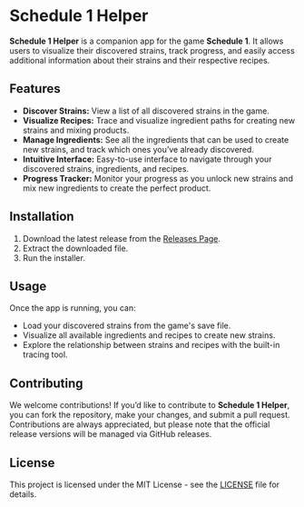 # Schedule 1 Helper

**Schedule 1 Helper** is a companion app for the game **Schedule 1**. It allows users to visualize their discovered strains, track progress, and easily access additional information about their strains and their respective recipes.

## Features

- **Discover Strains:** View a list of all discovered strains in the game.
- **Visualize Recipes:** Trace and visualize ingredient paths for creating new strains and mixing products.
- **Manage Ingredients:** See all the ingredients that can be used to create new strains, and track which ones you’ve already discovered.
- **Intuitive Interface:** Easy-to-use interface to navigate through your discovered strains, ingredients, and recipes.
- **Progress Tracker:** Monitor your progress as you unlock new strains and mix new ingredients to create the perfect product.

## Installation

1. Download the latest release from the [Releases Page](https://github.com/ShayCerny/Schedule-1-Helper/releases).
2. Extract the downloaded file.
3. Run the installer.

## Usage

Once the app is running, you can:

- Load your discovered strains from the game's save file.
- Visualize all available ingredients and recipes to create new strains.
- Explore the relationship between strains and recipes with the built-in tracing tool.

## Contributing

We welcome contributions! If you’d like to contribute to **Schedule 1 Helper**, you can fork the repository, make your changes, and submit a pull request. Contributions are always appreciated, but please note that the official release versions will be managed via GitHub releases.

## License

This project is licensed under the MIT License - see the [LICENSE](LICENSE) file for details.
